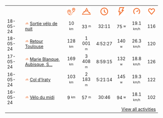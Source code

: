 <table>
    <tr>
        <th></th>
        <th></th>
        <th align="center"><img src="https://raw.githubusercontent.com/robiningelbrecht/strava-activities/master/public/distance.svg" width="30" alt="distance" title="distance"/></th>
        <th align="center"><img src="https://raw.githubusercontent.com/robiningelbrecht/strava-activities/master/public/elevation.svg" width="30" alt="elevation" title="elevation"/></th>
        <th align="center"><img src="https://raw.githubusercontent.com/robiningelbrecht/strava-activities/master/public/time.svg" width="30" alt="time" title="time"/></th>
        <th align="center"><img src="https://raw.githubusercontent.com/robiningelbrecht/strava-activities/master/public/average-watt.svg" width="30" alt="average watts" title="average watts"/></th>
        <th align="center"><img src="https://raw.githubusercontent.com/robiningelbrecht/strava-activities/master/public/average-speed.svg" width="30" alt="average speed" title="average speed"/></th>
        <th align="center"><img src="https://raw.githubusercontent.com/robiningelbrecht/strava-activities/master/public/heart-rate.svg" width="30" alt="average heart rate" title="average heart rate"/></th>
    </tr>
            <tr>
            <td>18-05-24</td>
            <td>
                <img src="https://raw.githubusercontent.com/robiningelbrecht/strava-activities/master/public/activity-ride.svg" width="12" alt="Sortie vélo de nuit" title="Sortie vélo de nuit"/>
<a href="https://www.strava.com/activities/11441953973" title="Kcal: 189 | Gear: None ">Sortie vélo de nuit</a>
            </td>
            <td align="center">10 <sup><sub>km</sub></sup></td>
            <td align="center">33 <sup><sub>m</sub></sup></td>
            <td align="center">32:11</td>
            <td align="center">75 <sup><sub>w</sub></sup></td>
            <td align="center">19.1 <sup><sub>km/h</sub></sup></td>
            <td align="center">116</td>
        </tr>
            <tr>
            <td>18-05-24</td>
            <td>
                <img src="https://raw.githubusercontent.com/robiningelbrecht/strava-activities/master/public/activity-ride.svg" width="12" alt="Retour Toulouse" title="Retour Toulouse"/>
<a href="https://www.strava.com/activities/11438221336" title="Kcal: 2876 | Gear: None ">Retour Toulouse</a>
            </td>
            <td align="center">128 <sup><sub>km</sub></sup></td>
            <td align="center">1 001 <sup><sub>m</sub></sup></td>
            <td align="center">4:52:27</td>
            <td align="center">140 <sup><sub>w</sub></sup></td>
            <td align="center">26.3 <sup><sub>km/h</sub></sup></td>
            <td align="center">120</td>
        </tr>
            <tr>
            <td>17-05-24</td>
            <td>
                <img src="https://raw.githubusercontent.com/robiningelbrecht/strava-activities/master/public/activity-ride.svg" width="12" alt="Marie Blanque, Aubisque, Soulor" title="Marie Blanque, Aubisque, Soulor"/>
<a href="https://www.strava.com/activities/11434161261" title="Kcal: 5210 | Gear: None ">Marie Blanque, Aubisque, S...</a>
            </td>
            <td align="center">169 <sup><sub>km</sub></sup></td>
            <td align="center">3 408 <sup><sub>m</sub></sup></td>
            <td align="center">8:59:15</td>
            <td align="center">132 <sup><sub>w</sub></sup></td>
            <td align="center">18.8 <sup><sub>km/h</sub></sup></td>
            <td align="center">126</td>
        </tr>
            <tr>
            <td>16-05-24</td>
            <td>
                <img src="https://raw.githubusercontent.com/robiningelbrecht/strava-activities/master/public/activity-ride.svg" width="12" alt="Col d&#039;Iraty" title="Col d&#039;Iraty"/>
<a href="https://www.strava.com/activities/11434156225" title="Kcal: 3272 | Gear: None ">Col d&#039;Iraty</a>
            </td>
            <td align="center">103 <sup><sub>km</sub></sup></td>
            <td align="center">2 183 <sup><sub>m</sub></sup></td>
            <td align="center">5:21:14</td>
            <td align="center">145 <sup><sub>w</sub></sup></td>
            <td align="center">19.3 <sup><sub>km/h</sub></sup></td>
            <td align="center">122</td>
        </tr>
            <tr>
            <td>16-05-24</td>
            <td>
                <img src="https://raw.githubusercontent.com/robiningelbrecht/strava-activities/master/public/activity-ride.svg" width="12" alt="Vélo du midi" title="Vélo du midi"/>
<a href="https://www.strava.com/activities/11423238148" title="Kcal: 215 | Gear: None ">Vélo du midi</a>
            </td>
            <td align="center">9 <sup><sub>km</sub></sup></td>
            <td align="center">57 <sup><sub>m</sub></sup></td>
            <td align="center">30:46</td>
            <td align="center">94 <sup><sub>w</sub></sup></td>
            <td align="center">18.1 <sup><sub>km/h</sub></sup></td>
            <td align="center">102</td>
        </tr>
                <tr>
            <td colspan="8" align="right"><a href="https://github.com/robiningelbrecht/strava-activities#activities">View all activities</a></td>
        </tr>
    </table>
